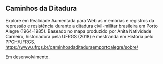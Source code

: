 ## Caminhos da Ditadura

Explore em Realidade Aumentada para Web as memórias e registros da repressão e resistência durante a ditadura civil-militar brasileira em Porto Alegre (1964-1985). Baseado no mapa produzido por Anita Natividade Carneiro, historiadora pela UFRGS (2018) e mestranda em História pelo PPGH/UFRGS.
https://www.ufrgs.br/caminhosdaditaduraemportoalegre/sobre/

Em desenvolvimento.
